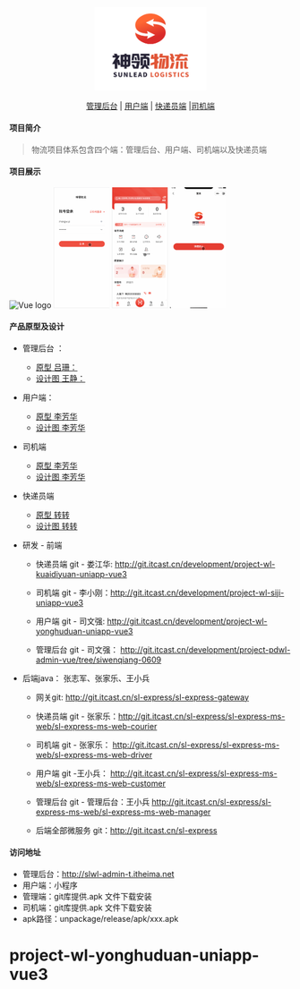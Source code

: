 <p align="center">
	<img width="200" src="./README/img/logo.png" alt="Vue logo">
</p>
<p align="center">
  <p align="center">
  <a href="./README/ADMIN.md">管理后台</a> | <a href="./README/YONGHU.md">用户端</a> | <a href="./README/KUAIDIYUAN.md">快递员端</a> |<a href="./README/SIJI.md">司机端</a>
</p>
</p>

#### 项目简介
> 物流项目体系包含四个端：管理后台、用户端、司机端以及快递员端

#### 项目展示
<img width="406" src="./README/img/admin.gif" alt="Vue logo">
<img width="100" src="./README/img/siji.gif" alt="Vue logo">
<img width="100" src="./README/img/kuaidiyuan.gif" alt="Vue logo">
<img width="100" src="./README/img/yonghuduan.gif" alt="Vue logo">

#### 产品原型及设计

- 管理后台 ：
	- [原型 吕珊：](https://codesign.qq.com/s/QmlyZwQxAQ9WRA1/preview/prototype/XMx86jzWVE9brz3)
	- [设计图 王静：](https://codesign.qq.com/s/QmlyZwQxAQ9WRA1/JMwy0bRnNRq0O6L/inspect)

- 用户端：
	- [原型 李芳华](https://codesign.qq.com/app/design/zm5q0XPwgM0RBb6/axure/O6ym7ZRM8K0AYED)
	- [设计图 李芳华](https://codesign.qq.com/s/gRxnjPPr4EjLmqr/18zdZAgr4WM9nRK/inspect)
- 司机端
	- [原型 李芳华](https://codesign.qq.com/s/7VXl9Obbb8j8WRA/preview/prototype/3JG2mj7B74ZVKdM)
	- [设计图 李芳华](https://codesign.qq.com/s/7VXl9Obbb8j8WRA/zKaDZdEGYokj2GP/inspect)
- 快递员端  
	- [原型 转转](https://codesign.qq.com/app/design/1JyMjoK6MJjLbAV/axure/qwKrMZeQxLZk1md)
	- [设计图 转转](https://codesign.qq.com/app/design/1JyMjoK6MJjLbAV/board)

	
- 研发 - 前端
	- 快递员端 git - 娄江华: http://git.itcast.cn/development/project-wl-kuaidiyuan-uniapp-vue3
	
	- 司机端 git - 李小刚：http://git.itcast.cn/development/project-wl-siji-uniapp-vue3
	
	- 用户端 git - 司文强: http://git.itcast.cn/development/project-wl-yonghuduan-uniapp-vue3
	
	- 管理后台 git - 司文强： http://git.itcast.cn/development/project-pdwl-admin-vue/tree/siwenqiang-0609
- 后端java： 张志军、张家乐、王小兵
	- 网关git: http://git.itcast.cn/sl-express/sl-express-gateway

	- 快递员端 git - 张家乐：http://git.itcast.cn/sl-express/sl-express-ms-web/sl-express-ms-web-courier

	- 司机端 git - 张家乐： http://git.itcast.cn/sl-express/sl-express-ms-web/sl-express-ms-web-driver

	- 用户端 git -王小兵： http://git.itcast.cn/sl-express/sl-express-ms-web/sl-express-ms-web-customer

	- 管理后台 git - 管理后台：王小兵 http://git.itcast.cn/sl-express/sl-express-ms-web/sl-express-ms-web-manager

	- 后端全部微服务 git：http://git.itcast.cn/sl-express

#### 访问地址
- 管理后台：http://slwl-admin-t.itheima.net
- 用户端：小程序
- 管理端：git库提供.apk 文件下载安装
- 司机端：git库提供.apk 文件下载安装
- apk路径：unpackage/release/apk/xxx.apk
# project-wl-yonghuduan-uniapp-vue3
